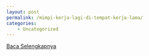 ```yaml
---
layout: post
permalink: /mimpi-kerja-lagi-di-tempat-kerja-lama/
categories:
    - Uncategorized
---
```


[Baca Selengkapnya](/05)
